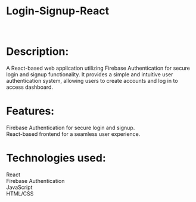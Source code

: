 # Login-Signup-React
<br/>

# Description:
A React-based web application utilizing Firebase Authentication for secure login and signup functionality. It provides a simple and intuitive user authentication system, allowing users to create accounts and log in to access dashboard.
<br/>

# Features:
Firebase Authentication for secure login and signup. <br/>
React-based frontend for a seamless user experience. <br/>

# Technologies used:
React <br/>
Firebase Authentication <br/>
JavaScript <br/>
HTML/CSS <br/>
